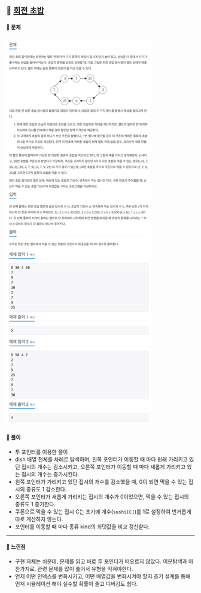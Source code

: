 ## 📖 [회전 초밥](https://www.acmicpc.net/problem/2531)
#### 📍 문제
![img](./assets/2531_회전초밥.png)
---
#### 📍 풀이
- 투 포인터를 이용한 풀이
- dish 배열 전체를 차례로 탐색하며, 왼쪽 포인터가 이동할 때 마다 원래 가리키고 있던 접시의 개수는 감소시키고, 오른쪽 포인터가 이동할 때 마다 새롭게 가리키고 있는 접시의 개수는 증가시킨다.
- 왼쪽 포인터가 가리키고 있던 접시의 개수를 감소했을 때, 0이 되면 먹을 수 있는 접시의 종류도 1 감소한다.
- 오른쪽 포인터가 새롭게 가리키는 접시의 개수가 0이었으면, 먹을 수 있는 접시의 종류도 1 증가한다. 
- 쿠폰으로 먹을 수 있는 접시 C는 초기에 개수(`sushi[C]`)를 1로 설정하여 번거롭게 따로 계산하지 않는다.
- 포인터를 이동할 때 마다 종류 kind의 최댓값을 비교 갱신핟다.
---
#### 📍 느낀점
- 구현 자체는 쉬운데, 문제를 읽고 바로 투 포인터가 떠오르지 않았다. 이분탐색과 마찬가지로, 관련 문제를 많이 풀어서 유형을 익혀야한다.
- 언제 어떤 인덱스를 변화시키고, 어떤 배열값을 변화시켜야 할지 초기 설계를 통해 먼저 시뮬레이션 해야 실수할 확률이 줄고 디버깅도 쉽다.